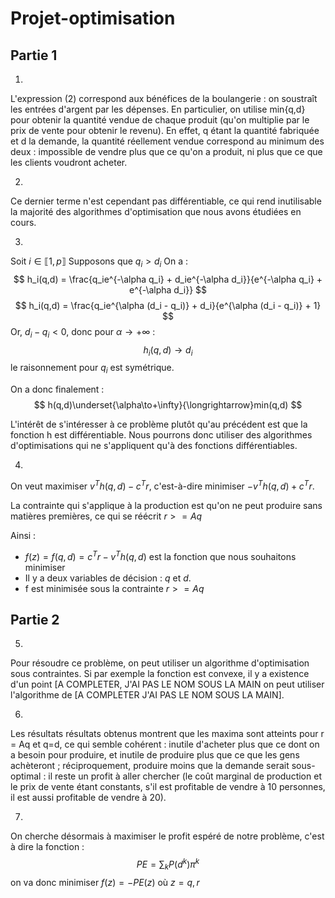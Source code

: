 # Projet-optimisation

## Partie 1

1)
L'expression (2) correspond aux bénéfices de la boulangerie : on soustraît les entrées d'argent par les dépenses. En particulier, on utilise min{q,d} pour obtenir la quantité vendue de chaque produit (qu'on multiplie par le prix de vente pour obtenir le revenu). En effet, q étant la quantité fabriquée et d la demande, la quantité réellement vendue correspond au minimum des deux : impossible de vendre plus que ce qu'on a produit, ni plus que ce que les clients voudront acheter.

2)
Ce dernier terme n'est cependant pas différentiable, ce qui rend inutilisable la majorité des algorithmes d'optimisation que nous avons étudiées en cours.

3)
Soit $i \in \llbracket 1,p \rrbracket$ Supposons que $q_i>d_i$ On a :
$$
h_i(q,d) = \frac{q_ie^{-\alpha q_i} + d_ie^{-\alpha d_i}}{e^{-\alpha q_i} + e^{-\alpha d_i}}
$$
$$
h_i(q,d) = \frac{q_ie^{\alpha (d_i - q_i)} + d_i}{e^{\alpha (d_i - q_i)} + 1}
$$
Or, $d_i - q_i < 0$, donc pour $\alpha \longrightarrow +\infty$ :
$$
h_i(q,d) \longrightarrow d_i
$$
le raisonnement pour $q_i$ est symétrique.

On a donc finalement :
$$
h(q,d)\underset{\alpha\to+\infty}{\longrightarrow}min(q,d)
$$

L'intérêt de s'intéresser à ce problème plutôt qu'au précédent est que la fonction h est différentiable. Nous pourrons donc utiliser des algorithmes d'optimisations qui ne s'appliquent qu'à des fonctions différentiables.

4)
On veut maximiser $v^T h(q,d) - c^T r$, c'est-à-dire minimiser $-v^T h(q,d) + c^T r$.

La contrainte qui s'applique à la production est qu'on ne peut produire sans matières premières, ce qui se réécrit $r >= Aq$

Ainsi :
* $f(z) = f(q,d) = c^T r - v^T h(q,d)$ est la fonction que nous souhaitons minimiser
* Il y a deux variables de décision : $q$ et $d$.
* f est minimisée sous la contrainte $r >= Aq$

## Partie 2

5)
Pour résoudre ce problème, on peut utiliser un algorithme d'optimisation sous contraintes. Si par exemple la fonction est convexe, il y a existence d'un point [A COMPLETER, J'AI PAS LE NOM SOUS LA MAIN on peut utiliser l'algorithme de [A COMPLETER J'AI PAS LE NOM SOUS LA MAIN]. 

6)
Les résultats résultats obtenus montrent que les maxima sont atteints pour r = Aq et q=d, ce qui semble cohérent : inutile d'acheter plus que ce dont on a besoin pour produire, et inutile de produire plus que ce que les gens achèteront ; réciproquement, produire moins que la demande serait sous-optimal : il reste un profit à aller chercher (le coût marginal de production et le prix de vente étant constants, s'il est profitable de vendre à 10 personnes, il est aussi profitable de vendre à 20).

7)
On cherche désormais à maximiser le profit espéré de notre problème, c'est à dire la fonction :
$$
PE = \sum_{k} P(d^k)\pi^k
$$
on va donc minimiser $f(z) = -PE(z)$ où $z=q,r$